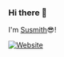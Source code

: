 ### Hi there 👋

I'm [Susmith](www.dropmag.in)😎!

[![Website](https://img.shields.io/website?label=www.dropmag.in&style=for-the-badge&url=https%3A%2F%2Fcodestackr.com)](www.dropmag.in)

<!--
**Susmith098/Susmith098** is a ✨ _special_ ✨ repository because its `README.md` (this file) appears on your GitHub profile.

Here are some ideas to get you started:

- 🔭 I’m currently working on 
- 🌱 I’m currently learning ...
- 👯 I’m looking to collaborate on ...
- 🤔 I’m looking for help with ...
- 💬 Ask me about ...
- 📫 How to reach me: ...
- 😄 Pronouns: ...
- ⚡ Fun fact: ...
-->
